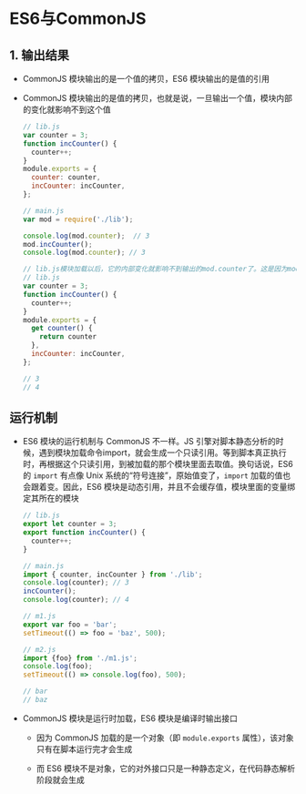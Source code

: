 # ES6与CommonJS

## 1. 输出结果

- CommonJS 模块输出的是一个值的拷贝，ES6 模块输出的是值的引用

- CommonJS 模块输出的是值的拷贝，也就是说，一旦输出一个值，模块内部的变化就影响不到这个值

    ```js
    // lib.js
    var counter = 3;
    function incCounter() {
      counter++;
    }
    module.exports = {
      counter: counter,
      incCounter: incCounter,
    };
    ```

    ```js
    // main.js
    var mod = require('./lib');

    console.log(mod.counter);  // 3
    mod.incCounter();
    console.log(mod.counter); // 3
    ```

    ```js
    // lib.js模块加载以后，它的内部变化就影响不到输出的mod.counter了。这是因为mod.counter是一个原始类型的值，会被缓存。除非写成一个函数，才能得到内部变动后的值
    // lib.js
    var counter = 3;
    function incCounter() {
      counter++;
    }
    module.exports = {
      get counter() {
        return counter
      },
      incCounter: incCounter,
    };

    // 3
    // 4
    ```

## 运行机制

- ES6 模块的运行机制与 CommonJS 不一样。JS 引擎对脚本静态分析的时候，遇到模块加载命令import，就会生成一个只读引用。等到脚本真正执行时，再根据这个只读引用，到被加载的那个模块里面去取值。换句话说，ES6 的 `import` 有点像 Unix 系统的“符号连接”，原始值变了，`import` 加载的值也会跟着变。因此，ES6 模块是动态引用，并且不会缓存值，模块里面的变量绑定其所在的模块

    ```js
    // lib.js
    export let counter = 3;
    export function incCounter() {
      counter++;
    }

    // main.js
    import { counter, incCounter } from './lib';
    console.log(counter); // 3
    incCounter();
    console.log(counter); // 4
    ```

    ```js
    // m1.js
    export var foo = 'bar';
    setTimeout(() => foo = 'baz', 500);

    // m2.js
    import {foo} from './m1.js';
    console.log(foo);
    setTimeout(() => console.log(foo), 500);

    // bar
    // baz
    ```

- CommonJS 模块是运行时加载，ES6 模块是编译时输出接口

  - 因为 CommonJS 加载的是一个对象（即 `module.exports` 属性），该对象只有在脚本运行完才会生成

  - 而 ES6 模块不是对象，它的对外接口只是一种静态定义，在代码静态解析阶段就会生成

